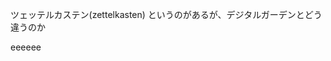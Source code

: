 <!-- memo-id: 019a33c1-fda6-73bf-8a05-c7915ea2c7ce, timestamp: 2025-10-30T06:15:42.758Z, category: "hobby", template: "{{content}}" -->
ツェッテルカステン(zettelkasten)
というのがあるが、デジタルガーデンとどう違うのか

<!-- memo-id: 019a33cb-d38e-762b-b2ff-9f69e65ac9cf, timestamp: 2025-10-30T06:26:27.342Z, category: "hobby", template: "{{content}}" -->
eeeeee
